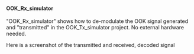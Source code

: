 
#### OOK_Rx_simulator
"OOK_Rx_simulator" shows how to de-modulate the OOK signal generated and "transmitted" in the OOK_Tx_simulator project.  No external hardware needed.   

Here is a screenshot of the transmitted and received, decoded signal  
